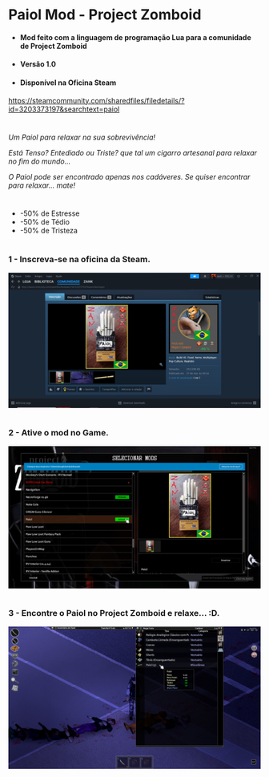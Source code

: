 # Paiol Mod - Project Zomboid

- #### Mod feito com a linguagem de programação Lua para a comunidade de Project Zomboid
- #### Versão 1.0
- #### Disponível na Oficina Steam 
https://steamcommunity.com/sharedfiles/filedetails/?id=3203373197&searchtext=paiol

#

*Um Paiol para relaxar na sua sobrevivência!*

*Está Tenso? Entediado ou Triste? que tal um cigarro artesanal para relaxar no fim do mundo...*

*O Paiol pode ser encontrado apenas nos cadáveres.*
*Se quiser encontrar para relaxar... mate!*

#

 - -50% de Estresse
 - -50% de Tédio
 - -50% de Tristeza 
#

### 1 - Inscreva-se na oficina da Steam.
<div>
<img align="center"
<img src="oficina.png" />
</div>

#

### 2 - Ative o mod no Game.
<div>
<img align="center"
<img src="modGame.png" />
</div>

#

### 3 - Encontre o Paiol no Project Zomboid e relaxe... :D.
<div>
<img align="center"
<img src="game.png" />
</div>

#




 
